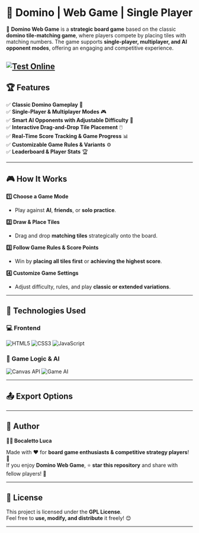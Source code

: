 # 🎲 Domino | Web Game | Single Player

🚀 **Domino Web Game** is a **strategic board game** based on the classic **domino tile-matching game**, where players compete by placing tiles with matching numbers. The game supports **single-player, multiplayer, and AI opponent modes**, offering an engaging and competitive experience.  

[![Test Online](https://img.shields.io/badge/Test%20Online-Click%20Here-brightgreen?style=for-the-badge)](https://bocaletto-luca.github.io/Domino/)
---

## 🏆 Features  

✅ **Classic Domino Gameplay** 🎯  
✅ **Single-Player & Multiplayer Modes** 🎮  
✅ **Smart AI Opponents with Adjustable Difficulty** 🤖  
✅ **Interactive Drag-and-Drop Tile Placement** 🖱️  
✅ **Real-Time Score Tracking & Game Progress** 📊  
✅ **Customizable Game Rules & Variants** ⚙️  
✅ **Leaderboard & Player Stats** 🏆  

---

## 🎮 How It Works  

**1️⃣ Choose a Game Mode**  
   - Play against **AI**, **friends**, or **solo practice**.  

**2️⃣ Draw & Place Tiles**  
   - Drag and drop **matching tiles** strategically onto the board.  

**3️⃣ Follow Game Rules & Score Points**  
   - Win by **placing all tiles first** or **achieving the highest score**.  

**4️⃣ Customize Game Settings**  
   - Adjust difficulty, rules, and play **classic or extended variations**.  

---

## 🔗 Technologies Used  

### 💻 **Frontend**  

![HTML5](https://img.shields.io/badge/HTML5-%23E34F26.svg?&style=flat&logo=html5&logoColor=white)
![CSS3](https://img.shields.io/badge/CSS3-%231572B6.svg?&style=flat&logo=css3&logoColor=white)
![JavaScript](https://img.shields.io/badge/JavaScript-%23F7DF1E.svg?&style=flat&logo=javascript&logoColor=black)

### 🎯 **Game Logic & AI**  

![Canvas API](https://img.shields.io/badge/Canvas-%23FF5722.svg?&style=flat)
![Game AI](https://img.shields.io/badge/AI-Bot-%234285F4.svg?&style=flat)

---

## 📤 Export Options  

---

## 📜 Author  

**👨‍💻 Bocaletto Luca**  

Made with ❤️ for **board game enthusiasts & competitive strategy players**! 🎲  
If you enjoy **Domino Web Game**, ⭐ **star this repository** and share with fellow players! 🚀  

---

## 🔗 License  

This project is licensed under the **GPL License**.  
Feel free to **use, modify, and distribute** it freely! 😊  

---
